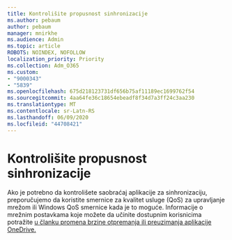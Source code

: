 ```yaml
---
title: Kontrolišite propusnost sinhronizacije
ms.author: pebaum
author: pebaum
manager: mnirkhe
ms.audience: Admin
ms.topic: article
ROBOTS: NOINDEX, NOFOLLOW
localization_priority: Priority
ms.collection: Adm_O365
ms.custom:
- "9000343"
- "5839"
ms.openlocfilehash: 675d218123731df656b75af11189ec1699762f54
ms.sourcegitcommit: 4aa64fe36c18654ebeadf8f34d7a3ff24c3aa230
ms.translationtype: MT
ms.contentlocale: sr-Latn-RS
ms.lasthandoff: 06/09/2020
ms.locfileid: "44708421"
---
```

# <a name="control-sync-throughput"></a>Kontrolišite propusnost sinhronizacije

Ako je potrebno da kontrolišete saobraćaj aplikacije za sinhronizaciju, preporučujemo da koristite smernice za kvalitet usluge (QoS) za upravljanje mrežom ili Windows QoS smernice kada je to moguće. Informacije o mrežnim postavkama koje možete da učinite dostupnim korisnicima potražite [u članku promena brzine otpremanja ili preuzimanja aplikacije OneDrive.](https://support.office.com/article/71cc69da-2371-4981-8cc8-b4558bdda56e)